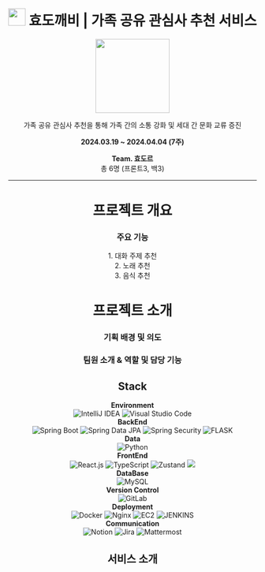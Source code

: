 <div align="center">

# <img src="/uploads/12d67c67d7d7423921244a9596e66597/효도깨비.png" width="35" height=""></img> 효도깨비 | 가족 공유 관심사 추천 서비스 
<img src="/uploads/75dcaafc18f8f95a11bceb954da0aa3e/효도깨비_cut.png" width="" height="150"></img>   

가족 공유 관심사 추천을 통해 가족 간의 소통 강화 및 세대 간 문화 교류 증진

**2024.03.19 ~ 2024.04.04 (7주)**   

**Team. 효도르**    
총 6명 (프론트3, 백3)  

---
# 프로젝트 개요
### 주요 기능
<div>
1. 대화 주제 추천   <br>
2. 노래 추천  <br>
3. 음식 추천  <br>
</div>


# 프로젝트 소개

### 기획 배경 및 의도

### 팀원 소개 & 역할 및 담당 기능

## Stack
**Environment**  
![IntelliJ IDEA](https://img.shields.io/badge/IntelliJ%20IDEA-000000.svg?style=for-the-badge&logo=intellij-idea&logoColor=white)
![Visual Studio Code](https://img.shields.io/badge/Visual%20Studio%20Code-007ACC?style=for-the-badge&logo=Visual%20Studio%20Code&logoColor=white)  
**BackEnd**  
![Spring Boot](https://img.shields.io/badge/spring%20boot-%236DB33F.svg?style=for-the-badge&logo=springboot&logoColor=white)
![Spring Data JPA](https://img.shields.io/badge/Spring%20Data%20JPA-%236DB33F.svg?style=for-the-badge&logo=spring&logoColor=white)
![Spring Security](https://img.shields.io/badge/Spring%20Security-%236DB33F.svg?style=for-the-badge&logo=spring&logoColor=white)
![FLASK](https://img.shields.io/badge/Flask-000000?style=for-the-badge&logo=flask&logoColor=white)  
**Data**  
![Python](https://img.shields.io/badge/Python-3776AB?style=for-the-badge&logo=Python&logoColor=white)    
**FrontEnd**  
![React.js](https://img.shields.io/badge/React-61DAFB?style=for-the-badge&logo=React&logoColor=black)
![TypeScript](https://img.shields.io/badge/Typescript-3178C6?style=for-the-badge&logo=Typescript&logoColor=white)
![Zustand](https://img.shields.io/badge/Zustand-%235B2C6F.svg?style=for-the-badge&logo=React&logoColor=white) <img src="https://img.shields.io/badge/Tailwind-06B6D4?style=for-the-badge&logo=Tailwind CSS&logoColor=white"/>   
**DataBase**    
![MySQL](https://img.shields.io/badge/mysql-%2300f.svg?style=for-the-badge&logo=mysql&logoColor=white)   
**Version Control**  
![GitLab](https://img.shields.io/badge/gitlab-%23181717.svg?style=for-the-badge&logo=gitlab&logoColor=white)  
**Deployment**  
![Docker](https://img.shields.io/badge/Docker-%232496ED.svg?style=for-the-badge&logo=docker&logoColor=white)
![Nginx](https://img.shields.io/badge/Nginx-%23009639.svg?style=for-the-badge&logo=nginx&logoColor=white)
![EC2](https://img.shields.io/badge/EC2-%23FF9900.svg?style=for-the-badge&logo=amazonec2&logoColor=white)
![JENKINS](https://img.shields.io/badge/JENKINS-%232C5263.svg?style=for-the-badge&logo=jenkins&logoColor=white)  
**Communication**  
![Notion](https://img.shields.io/badge/Notion-000000?style=for-the-badge&logo=Notion&logoColor=white)
![Jira](https://img.shields.io/badge/jira-%230A0FFF.svg?style=for-the-badge&logo=jira&logoColor=white)
![Mattermost](https://img.shields.io/badge/-Mattermost-blue?style=for-the-badge&logo=mattermost&logoColor=white)

## 서비스 소개

</div>
